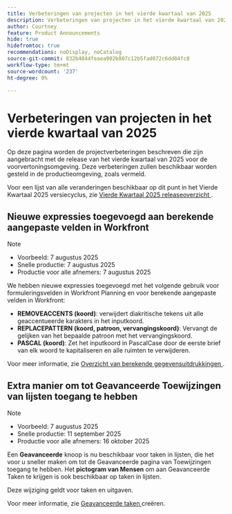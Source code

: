 ```yaml
---
title: Verbeteringen van projecten in het vierde kwartaal van 2025
description: Verbeteringen van projecten in het vierde kwartaal van 2025
author: Courtney
feature: Product Announcements
hide: true
hidefromtoc: true
recommendations: noDisplay, noCatalog
source-git-commit: 832b4044feaea902b807c12b5fad072c6dd04fc8
workflow-type: tm+mt
source-wordcount: '237'
ht-degree: 0%

---
```


# Verbeteringen van projecten in het vierde kwartaal van 2025

Op deze pagina worden de projectverbeteringen beschreven die zijn aangebracht met de release van het vierde kwartaal van 2025 voor de voorvertoningsomgeving. Deze verbeteringen zullen beschikbaar worden gesteld in de productieomgeving, zoals vermeld.

Voor een lijst van alle veranderingen beschikbaar op dit punt in het Vierde Kwartaal 2025 versiecyclus, zie [ Vierde Kwartaal 2025 releaseoverzicht ](/help/quicksilver/product-announcements/product-releases/25-q4-release-activity/25-q4-release-overview.md).

## Nieuwe expressies toegevoegd aan berekende aangepaste velden in Workfront

>[!NOTE]
>
>* Voorbeeld: 7 augustus 2025
>* Snelle productie: 7 augustus 2025
>* Productie voor alle afnemers: 7 augustus 2025

We hebben nieuwe expressies toegevoegd met het volgende gebruik voor formuleringsvelden in Workfront Planning en voor berekende aangepaste velden in Workfront:

* **REMOVEACCENTS (koord)**: verwijdert diakritische tekens uit alle geaccentueerde karakters in het inputkoord.
* **REPLACEPATTERN (koord, patroon, vervangingskoord)**: Vervangt de gelijken van het bepaalde patroon met het vervangingskoord.
* **PASCAL (koord)**: Zet het inputkoord in PascalCase door de eerste brief van elk woord te kapitaliseren en alle ruimten te verwijderen.

Voor meer informatie, zie [ Overzicht van berekende gegevensuitdrukkingen ](/help/quicksilver/reports-and-dashboards/reports/calc-cstm-data-reports/calculated-data-expressions.md).

## Extra manier om tot Geavanceerde Toewijzingen van lijsten toegang te hebben

>[!NOTE]
>
>* Voorbeeld: 7 augustus 2025
>* Snelle productie: 11 september 2025
>* Productie voor alle afnemers: 16 oktober 2025

Een **Geavanceerde** knoop is nu beschikbaar voor taken in lijsten, die het voor u sneller maken om tot de Geavanceerde pagina van Toewijzingen toegang te hebben. Het **pictogram van Mensen** om aan Geavanceerde Taken te krijgen is ook beschikbaar op taken in lijsten.

Deze wijziging geldt voor taken en uitgaven.

Voor meer informatie, zie [ Geavanceerde taken ](/help/quicksilver/manage-work/tasks/assign-tasks/create-advanced-assignments.md) creëren.

